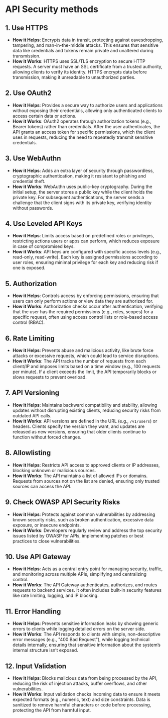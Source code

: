 # API Security methods

## 1. **Use HTTPS**

- **How it Helps**: Encrypts data in transit, protecting against eavesdropping, tampering, and man-in-the-middle attacks. This ensures that sensitive data like credentials and tokens remain private and unaltered during transmission.
- **How it Works**: HTTPS uses SSL/TLS encryption to secure HTTP requests. A server must have an SSL certificate from a trusted authority, allowing clients to verify its identity. HTTPS encrypts data before transmission, making it unreadable to unauthorized parties.

## 2. **Use OAuth2**

- **How it Helps**: Provides a secure way to authorize users and applications without exposing their credentials, allowing only authenticated clients to access certain data or actions.
- **How it Works**: OAuth2 operates through authorization tokens (e.g., Bearer tokens) rather than credentials. After the user authenticates, the API grants an access token for specific permissions, which the client uses in requests, reducing the need to repeatedly transmit sensitive credentials.

## 3. **Use WebAuthn**

- **How it Helps**: Adds an extra layer of security through passwordless, cryptographic authentication, making it resistant to phishing and credential theft.
- **How it Works**: WebAuthn uses public-key cryptography. During the initial setup, the server stores a public key while the client holds the private key. For subsequent authentications, the server sends a challenge that the client signs with its private key, verifying identity without passwords.

## 4. **Use Leveled API Keys**

- **How it Helps**: Limits access based on predefined roles or privileges, restricting actions users or apps can perform, which reduces exposure in case of compromised keys.
- **How it Works**: API keys are configured with specific access levels (e.g., read-only, read-write). Each key is assigned permissions according to user roles, ensuring minimal privilege for each key and reducing risk if one is exposed.

## 5. **Authorization**

- **How it Helps**: Controls access by enforcing permissions, ensuring that users can only perform actions or view data they are authorized for.
- **How it Works**: Authorization checks occur after authentication, verifying that the user has the required permissions (e.g., roles, scopes) for a specific request, often using access control lists or role-based access control (RBAC).

## 6. **Rate Limiting**

- **How it Helps**: Prevents abuse and malicious activity, like brute force attacks or excessive requests, which could lead to service disruptions.
- **How it Works**: The API tracks the number of requests from each client/IP and imposes limits based on a time window (e.g., 100 requests per minute). If a client exceeds the limit, the API temporarily blocks or slows requests to prevent overload.

## 7. **API Versioning**

- **How it Helps**: Maintains backward compatibility and stability, allowing updates without disrupting existing clients, reducing security risks from outdated API calls.
- **How it Works**: API versions are defined in the URL (e.g., `/v1/users`) or headers. Clients specify the version they want, and updates are released as new versions, ensuring that older clients continue to function without forced changes.

## 8. **Allowlisting**

- **How it Helps**: Restricts API access to approved clients or IP addresses, blocking unknown or malicious sources.
- **How it Works**: The API maintains a list of allowed IPs or domains. Requests from sources not on the list are denied, ensuring only trusted sources can access the API.

## 9. **Check OWASP API Security Risks**

- **How it Helps**: Protects against common vulnerabilities by addressing known security risks, such as broken authentication, excessive data exposure, or insecure endpoints.
- **How it Works**: Developers regularly review and address the top security issues listed by OWASP for APIs, implementing patches or best practices to close vulnerabilities.

## 10. **Use API Gateway**

- **How it Helps**: Acts as a central entry point for managing security, traffic, and monitoring across multiple APIs, simplifying and centralizing control.
- **How it Works**: The API Gateway authenticates, authorizes, and routes requests to backend services. It often includes built-in security features like rate limiting, logging, and IP blocking.

## 11. **Error Handling**

- **How it Helps**: Prevents sensitive information leaks by showing generic errors to clients while logging detailed errors on the server side.
- **How it Works**: The API responds to clients with simple, non-descriptive error messages (e.g., "400 Bad Request"), while logging technical details internally, ensuring that sensitive information about the system’s internal structure isn’t exposed.

## 12. **Input Validation**

- **How it Helps**: Blocks malicious data from being processed by the API, reducing the risk of injection attacks, buffer overflows, and other vulnerabilities.
- **How it Works**: Input validation checks incoming data to ensure it meets expected formats (e.g., numeric, text) and size constraints. Data is sanitized to remove harmful characters or code before processing, protecting the API from harmful input.

